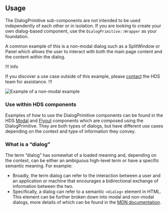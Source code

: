 ## Usage

The DialogPrimitive sub-components are not intended to be used independently of each other or in isolation. If you are looking to create your own dialog-based component, use the `DialogPrimitive::Wrapper` as your foundation.

A common example of this is a non-modal dialog such as a SplitWindow or Panel which allows the user to interact with both the main page content and the content within the dialog.

!!! Info

If you discover a use case outside of this example, please [contact](/about/support) the HDS team for assistance.
!!!

![Example of a non-modal example](/assets/components/dialog-primitives/dialog-primitive-non-modal-example.png)

### Use within HDS components

Examples of how to use the DialogPrimitive components can be found in the HDS [Modal](/components/modal) and [Flyout](/components/flyout) components which are composed using the DialogPrimitive. They are both types of dialogs, but have different use cases depending on the context and type of information they convey.

### What is a “dialog”

The term “dialog” has somewhat of a loaded meaning and, depending on the context, can be either an ambiguous high-level term or have a specific semantic meaning. For example:

- Broadly, the term dialog can refer to the interaction between a user and an application or machine that encourages a bidirectional exchange of information between the two.
- Specifically, a dialog can refer to a semantic `<dialog>` element in HTML. This element can be further broken down into modal and non-modal dialogs, more details of which can be found in the [MDN documentation](https://developer.mozilla.org/en-US/docs/Web/HTML/Element/dialog).